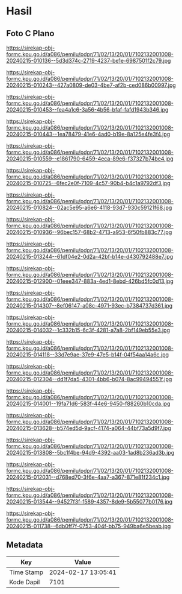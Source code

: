 # Hasil

## Foto C Plano

https://sirekap-obj-formc.kpu.go.id/a086/pemilu/pdpr/71/02/13/20/01/7102132001008-20240215-010136--5d3d374c-2719-4237-be1e-6987501f2c79.jpg

https://sirekap-obj-formc.kpu.go.id/a086/pemilu/pdpr/71/02/13/20/01/7102132001008-20240215-010243--427a0809-de03-4be7-af2b-ced086b00997.jpg

https://sirekap-obj-formc.kpu.go.id/a086/pemilu/pdpr/71/02/13/20/01/7102132001008-20240215-010453--fea4a1c6-3a56-4b56-bfaf-fafd1943b346.jpg

https://sirekap-obj-formc.kpu.go.id/a086/pemilu/pdpr/71/02/13/20/01/7102132001008-20240215-010443--1ea78479-41e6-4ad0-b19e-8a125e4fe3f4.jpg

https://sirekap-obj-formc.kpu.go.id/a086/pemilu/pdpr/71/02/13/20/01/7102132001008-20240215-010559--e1861790-6459-4eca-89e6-f37327b74be4.jpg

https://sirekap-obj-formc.kpu.go.id/a086/pemilu/pdpr/71/02/13/20/01/7102132001008-20240215-010725--6fec2e0f-7109-4c57-90b4-b4c1a9792df3.jpg

https://sirekap-obj-formc.kpu.go.id/a086/pemilu/pdpr/71/02/13/20/01/7102132001008-20240215-010824--02ac5e95-a6e6-4118-93d7-930c59121f68.jpg

https://sirekap-obj-formc.kpu.go.id/a086/pemilu/pdpr/71/02/13/20/01/7102132001008-20240215-010936--96bec157-68b2-4713-a953-6f50fb883c77.jpg

https://sirekap-obj-formc.kpu.go.id/a086/pemilu/pdpr/71/02/13/20/01/7102132001008-20240215-013244--61df04e2-0d2a-42bf-b14e-d430792488e7.jpg

https://sirekap-obj-formc.kpu.go.id/a086/pemilu/pdpr/71/02/13/20/01/7102132001008-20240215-012900--01eee347-883a-4ed1-8ebd-426bd5fc0d13.jpg

https://sirekap-obj-formc.kpu.go.id/a086/pemilu/pdpr/71/02/13/20/01/7102132001008-20240215-014307--8ef06147-a08c-4971-93ec-b7384737d361.jpg

https://sirekap-obj-formc.kpu.go.id/a086/pemilu/pdpr/71/02/13/20/01/7102132001008-20240215-014032--1c332b15-6c3f-4281-a7a8-2bf149eb55e3.jpg

https://sirekap-obj-formc.kpu.go.id/a086/pemilu/pdpr/71/02/13/20/01/7102132001008-20240215-014118--33d7e9ae-37e9-47e5-b14f-04f54aa14a6c.jpg

https://sirekap-obj-formc.kpu.go.id/a086/pemilu/pdpr/71/02/13/20/01/7102132001008-20240215-012304--dd1f7da5-4301-4bb6-b074-8ac99494551f.jpg

https://sirekap-obj-formc.kpu.go.id/a086/pemilu/pdpr/71/02/13/20/01/7102132001008-20240215-014001--19fa71d6-583f-44e6-9450-f88260b10cda.jpg

https://sirekap-obj-formc.kpu.go.id/a086/pemilu/pdpr/71/02/13/20/01/7102132001008-20240215-013628--b574ed5d-9acf-4174-a064-44bf73a5d9f7.jpg

https://sirekap-obj-formc.kpu.go.id/a086/pemilu/pdpr/71/02/13/20/01/7102132001008-20240215-013808--5bc1f4be-94d9-4392-aa03-1ad8b236ad3b.jpg

https://sirekap-obj-formc.kpu.go.id/a086/pemilu/pdpr/71/02/13/20/01/7102132001008-20240215-012031--d768ed70-3f6e-4aa7-a367-871e81f234c1.jpg

https://sirekap-obj-formc.kpu.go.id/a086/pemilu/pdpr/71/02/13/20/01/7102132001008-20240215-013544--94527f3f-f589-4357-8de9-5b55077b0176.jpg

https://sirekap-obj-formc.kpu.go.id/a086/pemilu/pdpr/71/02/13/20/01/7102132001008-20240215-011738--6db0ff7f-0753-404f-bb75-949ba6e5beab.jpg


## Metadata

| Key        | Value               |
| ---------- | ------------------- |
| Time Stamp | 2024-02-17 13:05:41 |
| Kode Dapil | 7101                |



